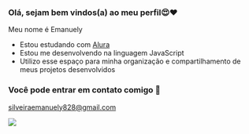 ### Olá, sejam bem vindos(a) ao meu perfil😍❤️

Meu nome é Emanuely
- Estou estudando com [Alura](https://www.alura.com.br/)
- Estou me desenvolvendo na linguagem JavaScript
- Utilizo esse espaço para minha organização e compartilhamento de meus projetos desenvolvidos

### Você pode entrar em contato comigo 📧

silveiraemanuely828@gmail.com

![](https://media1.tenor.com/m/5QkDyrXS_ucAAAAC/totally-spies-alex.gif)
